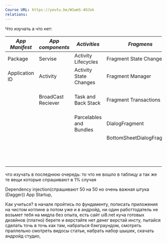 ```yaml
---
Course URL: https://youtu.be/W1wmS-4OJok
relations:
---
```

Что изучать а что нет:


| ***App Manifest*** | ***App components*** | *Activities*            | *Fragmens*                | Design Pattern                        | Architecture       | OkHttp      | Local Storage    | Coroutines                | Messsage     | [[Compose]] UI                         | Service  | stack   |     |
| ------------------ | -------------------- | ----------------------- | ------------------------- | ------------------------------------- | ------------------ | ----------- | ---------------- | ------------------------- | ------------ | -------------------------------------- | -------- | ------- | --- |
| Package            | Servise              | Activity Lifecycles     | Fragment State Changes    | Builder Pattern                       | MVVM               | interceptor | SQLite           | Rxjava/RxKotlin           | Toast        | State                                  | Firebase | щчередь |     |
| Application ID     | Activity             | Activity State Changes  | Fragment Manager          | Factory Pattern                       | MVP                |             | Room             | Thread(удивить рекрутера) | Snackbar     | state Hosting                          |          | кучей   |     |
|                    | BroadCast Reciever   | Task and Back Stack     | Fragment Transactions     | Observer Pattern(Знать как отче наше) | MVI                |             | SharedPreference |                           | notification | Side-effects                           |          |         |     |
|                    |                      | Parcelables and Bundles | DialogFragment            |                                       | Clean architecture |             |                  |                           |              | Theming                                |          |         |     |
|                    |                      |                         | BottomSheetDialogFragment |                                       | MVC                |             |                  |                           |              | Text                                   |          |         |     |
|                    |                      |                         |                           |                                       |                    |             |                  |                           |              | Animation                              |          |         |     |
|                    |                      |                         |                           |                                       |                    |             |                  |                           |              | CompositionLocal(не пргодится как джу) |          |         |     |
|                    |                      |                         |                           |                                       |                    |             |                  |                           |              |                                        |          |         |     |

что изучать в последнюю очередь: то что не вошло в таблицу
а так же те вещи которые спрашивают в 1% случая

Dependency injection(спрашивают 50 на 50 но очень важная штука (Dagger))
 App Startup, 

Как учиться?
в начале пройтись по фундаменту, пописать приложения на чистом котлине а потом уже и в андройд, ни один работтодатель не возьмет тебя на мидла без опыта, есть сайт ui8.net куча готовых дизвйнов (платно) берете и верстайте нет денег верстай инсту, пытайся сделать точь в точь как там, набраться бэкграундом, смотреть праллельно смотреть видосы статьи, набрать набор шышек, скачать андройд студио, 
